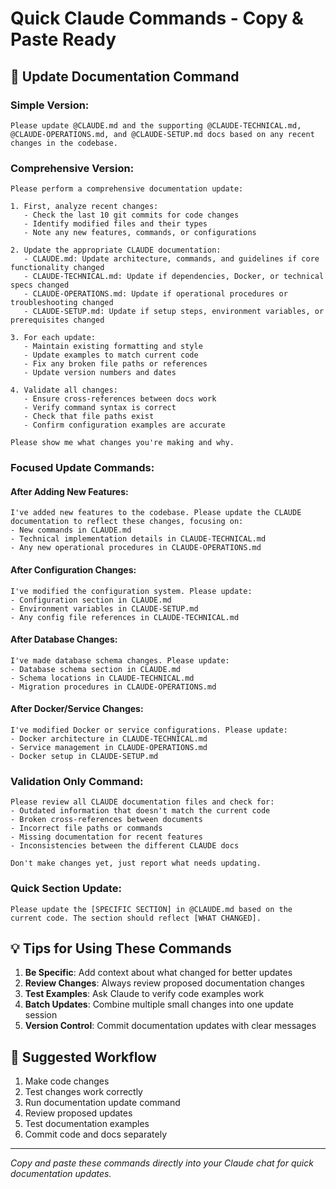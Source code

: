 # Quick Claude Commands - Copy & Paste Ready

## 📄 Update Documentation Command

### Simple Version:
```
Please update @CLAUDE.md and the supporting @CLAUDE-TECHNICAL.md, @CLAUDE-OPERATIONS.md, and @CLAUDE-SETUP.md docs based on any recent changes in the codebase.
```

### Comprehensive Version:
```
Please perform a comprehensive documentation update:

1. First, analyze recent changes:
   - Check the last 10 git commits for code changes
   - Identify modified files and their types
   - Note any new features, commands, or configurations

2. Update the appropriate CLAUDE documentation:
   - CLAUDE.md: Update architecture, commands, and guidelines if core functionality changed
   - CLAUDE-TECHNICAL.md: Update if dependencies, Docker, or technical specs changed
   - CLAUDE-OPERATIONS.md: Update if operational procedures or troubleshooting changed
   - CLAUDE-SETUP.md: Update if setup steps, environment variables, or prerequisites changed

3. For each update:
   - Maintain existing formatting and style
   - Update examples to match current code
   - Fix any broken file paths or references
   - Update version numbers and dates

4. Validate all changes:
   - Ensure cross-references between docs work
   - Verify command syntax is correct
   - Check that file paths exist
   - Confirm configuration examples are accurate

Please show me what changes you're making and why.
```

### Focused Update Commands:

#### After Adding New Features:
```
I've added new features to the codebase. Please update the CLAUDE documentation to reflect these changes, focusing on:
- New commands in CLAUDE.md
- Technical implementation details in CLAUDE-TECHNICAL.md
- Any new operational procedures in CLAUDE-OPERATIONS.md
```

#### After Configuration Changes:
```
I've modified the configuration system. Please update:
- Configuration section in CLAUDE.md
- Environment variables in CLAUDE-SETUP.md
- Any config file references in CLAUDE-TECHNICAL.md
```

#### After Database Changes:
```
I've made database schema changes. Please update:
- Database schema section in CLAUDE.md
- Schema locations in CLAUDE-TECHNICAL.md
- Migration procedures in CLAUDE-OPERATIONS.md
```

#### After Docker/Service Changes:
```
I've modified Docker or service configurations. Please update:
- Docker architecture in CLAUDE-TECHNICAL.md
- Service management in CLAUDE-OPERATIONS.md
- Docker setup in CLAUDE-SETUP.md
```

### Validation Only Command:
```
Please review all CLAUDE documentation files and check for:
- Outdated information that doesn't match the current code
- Broken cross-references between documents
- Incorrect file paths or commands
- Missing documentation for recent features
- Inconsistencies between the different CLAUDE docs

Don't make changes yet, just report what needs updating.
```

### Quick Section Update:
```
Please update the [SPECIFIC SECTION] in @CLAUDE.md based on the current code. The section should reflect [WHAT CHANGED].
```

## 💡 Tips for Using These Commands

1. **Be Specific**: Add context about what changed for better updates
2. **Review Changes**: Always review proposed documentation changes
3. **Test Examples**: Ask Claude to verify code examples work
4. **Batch Updates**: Combine multiple small changes into one update session
5. **Version Control**: Commit documentation updates with clear messages

## 🔄 Suggested Workflow

1. Make code changes
2. Test changes work correctly
3. Run documentation update command
4. Review proposed updates
5. Test documentation examples
6. Commit code and docs separately

---

*Copy and paste these commands directly into your Claude chat for quick documentation updates.*